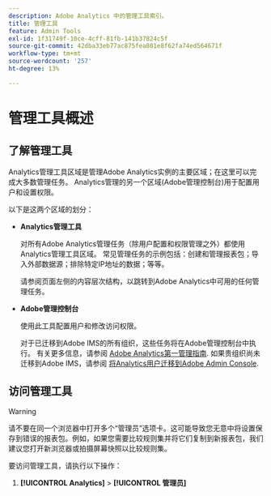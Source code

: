 ```yaml
---
description: Adobe Analytics 中的管理工具索引。
title: 管理工具
feature: Admin Tools
exl-id: 1f31749f-10ce-4cff-81fb-141b37824c5f
source-git-commit: 42dba33eb77ac875fea801e8f62fa74ed564671f
workflow-type: tm+mt
source-wordcount: '257'
ht-degree: 13%

---
```


# 管理工具概述

## 了解管理工具

Analytics管理工具区域是管理Adobe Analytics实例的主要区域；在这里可以完成大多数管理任务。 Analytics管理的另一个区域(Adobe管理控制台)用于配置用户和设置权限。

以下是这两个区域的划分：

* **Analytics管理工具**

   对所有Adobe Analytics管理任务（除用户配置和权限管理之外）都使用Analytics管理工具区域。 常见管理任务的示例包括：创建和管理报表包；导入外部数据源；排除特定IP地址的数据；等等。

   请参阅页面左侧的内容层次结构，以跳转到Adobe Analytics中可用的任何管理任务。

* **Adobe管理控制台**

   使用此工具配置用户和修改访问权限。

   对于已迁移到Adobe IMS的所有组织，这些任务将在Adobe管理控制台中执行。 有关更多信息，请参阅 [Adobe Analytics第一管理指南](/help/admin/admin-console/first-admin-guide.md). 如果贵组织尚未迁移到Adobe IMS，请参阅 [将Analytics用户迁移到Adobe Admin Console](/help/admin/admin-console/user-management2/user-migration/c-migration-tool.md).

## 访问管理工具

>[!WARNING]
>
>请不要在同一个浏览器中打开多个“管理员”选项卡。这可能导致您无意中将设置保存到错误的报表包。例如，如果您需要比较规则集并将它们复制到新报表包，我们建议您打开新浏览器或拍摄屏幕快照以比较规则集。

要访问管理工具，请执行以下操作：

1. **[!UICONTROL Analytics]** > **[!UICONTROL 管理员]**
